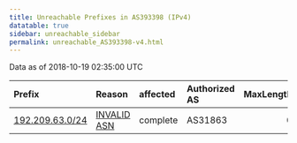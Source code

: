 ```yaml
---
title: Unreachable Prefixes in AS393398 (IPv4)
datatable: true
sidebar: unreachable_sidebar
permalink: unreachable_AS393398-v4.html
---
```


Data as of 2018-10-19 02:35:00 UTC


<div class="datatable-begin"></div>

| Prefix                                                   | Reason                                                                                                  | affected   | Authorized AS   |   MaxLength | Anchor                           |   unreachable /24s |
|:---------------------------------------------------------|:--------------------------------------------------------------------------------------------------------|:-----------|:----------------|------------:|:---------------------------------|-------------------:|
| [192.209.63.0/24](https://stat.ripe.net/192.209.63.0/24) | [INVALID ASN](https://rpki-validator.ripe.net/announcement-preview?asn=AS393398&prefix=192.209.63.0/24) | complete   | AS31863         |           0 | [ARIN](unreachable_ARIN-v4.html) |                  1 |

<div class="datatable-end"></div>